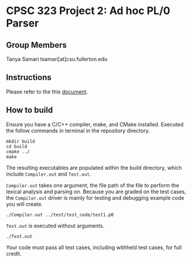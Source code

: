 # CPSC 323 Project 2: Ad hoc PL/0 Parser

## Group Members

Tanya Samari tsamari[at]csu.fullerton.edu

## Instructions

Please refer to the this [document](https://docs.google.com/document/d/1KFDDcofkGmQhKwELfRZvNcWfIdbz2B-TtWw1dDEwkyY/edit?usp=sharing).

## How to build

Ensure you have a C/C++ compiler, make, and CMake installed. Executed the follow commands in terminal in the repository directory.

```
mkdir build
cd build
cmake ../
make
```

The resulting executables are populated within the build directory, which include `Compiler.out` and `Test.out`.

`Compiler.out` takes one argument, the file path of the file to perform the lexical analysis and parsing on. Because you are graded on the test cases, the `Compiler.out` driver is mainly for testing and debugging example code you will create.

```
./Compiler.out ../test/test_code/test1.p0
```

`Test.out` is executed without arguments.

```
./Test.out
```

Your code must pass all test cases, including withheld test cases, for full credit.
